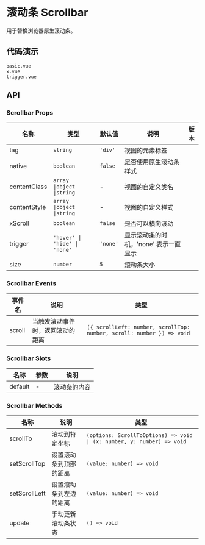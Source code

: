 # 滚动条 Scrollbar
用于替换浏览器原生滚动条。

## 代码演示
```demo
basic.vue
x.vue
trigger.vue
```

## API

### Scrollbar Props
| 名称 | 类型 | 默认值 | 说明 | 版本 |
| --- | --- | --- | --- | --- |
| tag | `string` | `'div'` | 视图的元素标签 | |
| native | `boolean` | `false` | 是否使用原生滚动条样式 | |
| contentClass | `array \|object \|string` | - | 视图的自定义类名 | |
| contentStyle | `array \|object \|string` | - | 视图的自定义样式 | |
| xScroll | `boolean` | `false` | 是否可以横向滚动 | |
| trigger | `'hover' \| 'hide' \| 'none'` | `'none'` | 显示滚动条的时机，'none' 表示一直显示 | |
| size | `number` | `5` | 滚动条大小 | |

### Scrollbar Events
| 事件名 | 说明 | 类型 |
| --- | --- | --- |
| scroll | 当触发滚动事件时，返回滚动的距离 | `({ scrollLeft: number, scrollTop: number, scroll: number }) => void`|

### Scrollbar Slots
| 名称 | 参数 | 说明 |
| --- | --- | --- |
| default | - | 滚动条的内容 |

### Scrollbar Methods
| 名称 | 说明 | 类型 |
| --- | --- | --- |
| scrollTo | 滚动到特定坐标 | `(options: ScrollToOptions) => void \| (x: number, y: number) => void` |
| setScrollTop | 设置滚动条到顶部的距离 | `(value: number) => void` |
| setScrollLeft | 设置滚动条到左边的距离 | `(value: number) => void` |
| update | 手动更新滚动条状态 | `() => void` |
